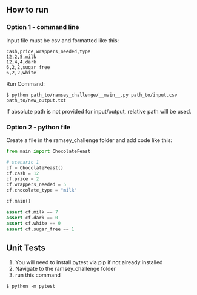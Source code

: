 ## How to run

### Option 1 - command line
Input file must be csv and formatted like this:
```
cash,price,wrappers_needed,type
12,2,5,milk
12,4,4,dark
6,2,2,sugar_free
6,2,2,white
```
Run Command:
```
$ python path_to/ramsey_challenge/__main__.py path_to/input.csv path_to/new_output.txt
```
If absolute path is not provided for input/output, relative path will be used.

### Option 2 - python file
Create a file in the ramsey_challenge folder and add code like this:
```python
from main import ChocolateFeast

# scenario 1
cf = ChocolateFeast()
cf.cash = 12
cf.price = 2
cf.wrappers_needed = 5
cf.chocolate_type = "milk"

cf.main()

assert cf.milk == 7
assert cf.dark == 0
assert cf.white == 0
assert cf.sugar_free == 1
```

## Unit Tests
1. You will need to install pytest via pip if not already installed
2. Navigate to the ramsey_challenge folder
3. run this command
```
$ python -m pytest
```
